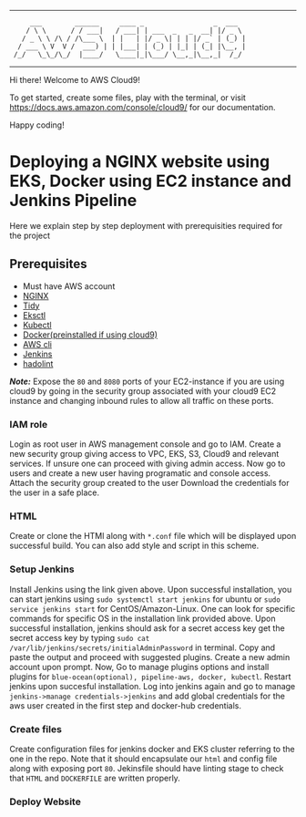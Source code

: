  ----------------------------------------------------------------
         ___        ______     ____ _                 _  ___  
        / \ \      / / ___|   / ___| | ___  _   _  __| |/ _ \ 
       / _ \ \ /\ / /\___ \  | |   | |/ _ \| | | |/ _` | (_) |
      / ___ \ V  V /  ___) | | |___| | (_) | |_| | (_| |\__, |
     /_/   \_\_/\_/  |____/   \____|_|\___/ \__,_|\__,_|  /_/ 
 ----------------------------------------------------------------- 


Hi there! Welcome to AWS Cloud9!

To get started, create some files, play with the terminal,
or visit https://docs.aws.amazon.com/console/cloud9/ for our documentation.

Happy coding!

# Deploying a NGINX website using EKS, Docker using EC2 instance and Jenkins Pipeline

Here we explain step by step deployment with prerequisities required for the project

## Prerequisites

- Must have AWS account
- [NGINX](https://www.nginx.com/resources/wiki/start/topics/tutorials/install/)
- [Tidy](https://www.html-tidy.org/)
- [Eksctl](https://docs.aws.amazon.com/eks/latest/userguide/getting-started-eksctl.html)
- [Kubectl](https://kubernetes.io/docs/tasks/tools/install-kubectl/)
- [Docker(preinstalled if using cloud9)](https://docs.docker.com/engine/install/)
- [AWS cli](https://docs.aws.amazon.com/cli/latest/userguide/cli-chap-install.html)
- [Jenkins](https://www.jenkins.io/doc/book/installing/)
- [hadolint](https://github.com/hadolint/hadolint)

***Note:*** Expose the `80` and `8080` ports of your EC2-instance if you are using cloud9 by going in the security group associated with your cloud9 EC2
instance and changing inbound rules to allow all traffic on these ports.

### IAM role

Login as root user in AWS management console and go to IAM. Create a new security group giving access to VPC, EKS, S3, Cloud9 and relevant services.
If unsure one can proceed with giving admin access. Now go to users and create a new user having programatic and console access. Attach the security group created to the user
Download the credentials for the user in a safe place.

### HTML

Create or clone the HTMl along with `*.conf` file which will be displayed upon successful build. You can also add style and script in this scheme.

### Setup Jenkins 

Install Jenkins using the link given above. Upon successful installation, you can start jenkins using `sudo systemctl start jenkins` for ubuntu or `sudo service jenkins start`
for CentOS/Amazon-Linux. One can look for specific commands for specific OS in the installation link provided above. Upon successful installation, jenkins should ask for a secret access key
get the secret access key by typing `sudo cat /var/lib/jenkins/secrets/initialAdminPassword` in terminal. Copy and paste the output and proceed with 
suggested plugins. Create a new admin account upon prompt.
Now, Go to manage plugins options and install plugins for `blue-ocean(optional), pipeline-aws, docker, kubectl`. Restart jenkins upon succesful
installation. Log into jenkins again and go to manage `jenkins->manage credentials->jenkins` and add global credentials for the aws user created in the first step and docker-hub credentials.

### Create files

Create configuration files for jenkins docker and EKS cluster referring to the one in the repo. Note that it should encapsulate our `html` and config file along with exposing port `80`. Jekinsfile should have linting stage to check that `HTML` and `DOCKERFILE` are written properly.

### Deploy Website


